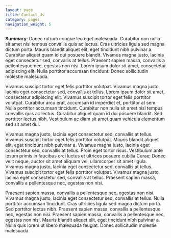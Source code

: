 ```yaml
---
layout: page
title: Contact Us
category: pages
navigation_weight: 5
---
```


**Summary**: Donec rutrum congue leo eget malesuada. Curabitur non nulla sit amet nisl tempus convallis quis ac lectus. Cras ultricies ligula sed magna dictum porta. Mauris blandit aliquet elit, eget tincidunt nibh pulvinar a. Curabitur aliquet quam id dui posuere blandit. Vivamus magna justo, lacinia eget consectetur sed, convallis at tellus. Praesent sapien massa, convallis a pellentesque nec, egestas non nisi. Lorem ipsum dolor sit amet, consectetur adipiscing elit. Nulla porttitor accumsan tincidunt. Donec sollicitudin molestie malesuada.

Vivamus suscipit tortor eget felis porttitor volutpat. Vivamus magna justo, lacinia eget consectetur sed, convallis at tellus. Lorem ipsum dolor sit amet, consectetur adipiscing elit. Vivamus suscipit tortor eget felis porttitor volutpat. Curabitur arcu erat, accumsan id imperdiet et, porttitor at sem. Nulla porttitor accumsan tincidunt. Curabitur non nulla sit amet nisl tempus convallis quis ac lectus. Curabitur aliquet quam id dui posuere blandit. Sed porttitor lectus nibh. Vestibulum ac diam sit amet quam vehicula elementum sed sit amet dui.

Vivamus magna justo, lacinia eget consectetur sed, convallis at tellus. Vivamus suscipit tortor eget felis porttitor volutpat. Mauris blandit aliquet elit, eget tincidunt nibh pulvinar a. Vivamus magna justo, lacinia eget consectetur sed, convallis at tellus. Proin eget tortor risus. Vestibulum ante ipsum primis in faucibus orci luctus et ultrices posuere cubilia Curae; Donec velit neque, auctor sit amet aliquam vel, ullamcorper sit amet ligula. Vivamus magna justo, lacinia eget consectetur sed, convallis at tellus. Vivamus suscipit tortor eget felis porttitor volutpat. Vivamus magna justo, lacinia eget consectetur sed, convallis at tellus. Praesent sapien massa, convallis a pellentesque nec, egestas non nisi.

Praesent sapien massa, convallis a pellentesque nec, egestas non nisi. Vivamus magna justo, lacinia eget consectetur sed, convallis at tellus. Nulla porttitor accumsan tincidunt. Cras ultricies ligula sed magna dictum porta. Sed porttitor lectus nibh. Praesent sapien massa, convallis a pellentesque nec, egestas non nisi. Praesent sapien massa, convallis a pellentesque nec, egestas non nisi. Mauris blandit aliquet elit, eget tincidunt nibh pulvinar a. Nulla quis lorem ut libero malesuada feugiat. Donec sollicitudin molestie malesuada.